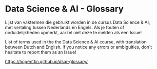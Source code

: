 # Data Science & AI - Glossary

Lijst van vaktermen die gebruikt worden in de cursus Data Science & AI, met vertaling tussen Nederlands en Engels. Als je fouten of onduidelijkheden opmerkt, aarzel niet deze te melden als een Issue!

List of terms used in the the Data Science & AI course, with translation between Dutch and English. If you notice any errors or ambiguities, don't hesitate to report them as an Issue!

<https://hogenttin.github.io/dsai-glossary/>
